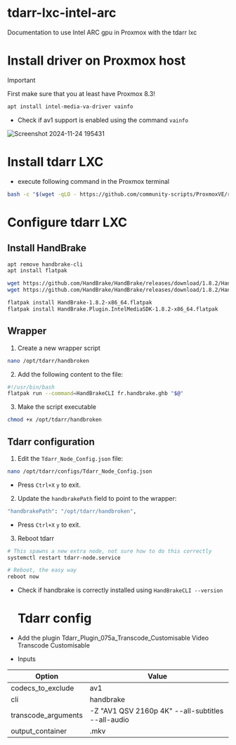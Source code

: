 # tdarr-lxc-intel-arc
Documentation to use Intel ARC gpu in Proxmox with the tdarr lxc

# Install driver on Proxmox host
> [!IMPORTANT] 
First make sure that you at least have Proxmox 8.3!

```bash
apt install intel-media-va-driver vainfo
```
- Check if av1 support is enabled using the command `vainfo`

![Screenshot 2024-11-24 195431](https://github.com/user-attachments/assets/c233cbe2-d330-48f5-bfb1-64eaa89c07a2)


# Install tdarr LXC
- execute following command in the Proxmox terminal
```bash
bash -c "$(wget -qLO - https://github.com/community-scripts/ProxmoxVE/raw/main/ct/tdarr.sh)"
```

# Configure tdarr LXC

## Install HandBrake
```bash
apt remove handbrake-cli
apt install flatpak

wget https://github.com/HandBrake/HandBrake/releases/download/1.8.2/HandBrake-1.8.2-x86_64.flatpak
wget https://github.com/HandBrake/HandBrake/releases/download/1.8.2/HandBrake.Plugin.IntelMediaSDK-1.8.2-x86_64.flatpak

flatpak install HandBrake-1.8.2-x86_64.flatpak
flatpak install HandBrake.Plugin.IntelMediaSDK-1.8.2-x86_64.flatpak
```

## Wrapper
1. Create a new wrapper script
```bash
nano /opt/tdarr/handbroken
```
2. Add the following content to the file:
```bash
#!/usr/bin/bash
flatpak run --command=HandBrakeCLI fr.handbrake.ghb "$@"
```
3. Make the script executable
```bash
chmod +x /opt/tdarr/handbroken
```

## Tdarr configuration
1. Edit the `Tdarr_Node_Config.json` file:
``` bash
nano /opt/tdarr/configs/Tdarr_Node_Config.json
```
  - Press `Ctrl+X` `y` to exit.
2. Update the `handbrakePath` field to point to the wrapper:
``` bash
"handbrakePath": "/opt/tdarr/handbroken",
```
  - Press `Ctrl+X` `y` to exit.
3. Reboot tdarr
```bash
# This spawns a new extra node, not sure how to do this correctly
systemctl restart tdarr-node.service

# Reboot, the easy way
reboot now
```

- Check if handbrake is correctly installed using `HandBrakeCLI --version`

  # Tdarr config
  
- Add the plugin
    Tdarr_Plugin_075a_Transcode_Customisable
    Video Transcode Customisable
- Inputs
  
| Option              | Value
| ---                 | ---
| codecs_to_exclude   | av1
| cli                 | handbrake
| transcode_arguments | -Z "AV1 QSV 2160p 4K" --all-subtitles --all-audio
output_container | .mkv
